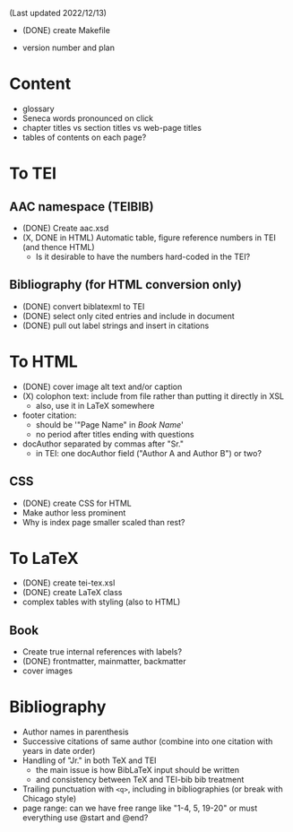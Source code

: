 (Last updated 2022/12/13)

- (DONE) create Makefile

- version number and plan

# Content
- glossary
- Seneca words pronounced on click
- chapter titles vs section titles vs web-page titles
- tables of contents on each page?

# To TEI
## AAC namespace (TEIBIB)
- (DONE) Create aac.xsd
- (X, DONE in HTML) Automatic table, figure reference numbers in TEI (and thence HTML)
    - Is it desirable to have the numbers hard-coded in the TEI?

## Bibliography (for HTML conversion only)
- (DONE) convert biblatexml to TEI
- (DONE) select only cited entries and include in document
- (DONE) pull out label strings and insert in citations

# To HTML
- (DONE) cover image alt text and/or caption
- (X) colophon text: include from file rather than putting it directly in XSL
    - also, use it in LaTeX somewhere
- footer citation: 
    - should be '"Page Name" in *Book Name*'
    - no period after titles ending with questions
- docAuthor separated by commas after "Sr."
    - in TEI: one docAuthor field ("Author A and Author B") or two?
## CSS
- (DONE) create CSS for HTML
- Make author less prominent
- Why is index page smaller scaled than rest?

# To LaTeX
- (DONE) create tei-tex.xsl
- (DONE) create LaTeX class
- complex tables with styling (also to HTML)

## Book
- Create true internal references with labels?
- (DONE) frontmatter, mainmatter, backmatter
- cover images 


# Bibliography
- Author names in parenthesis
- Successive citations of same author (combine into one citation with
  years in date order)
- Handling of "Jr." in both TeX and TEI
    - the main issue is how BibLaTeX input should be written
    - and consistency between TeX and TEI-bib bib treatment
- Trailing punctuation with `<q>`, including in bibliographies (or break with
  Chicago style)
- page range: can we have free range like "1-4, 5, 19-20" or must everything
  use @start and @end?
